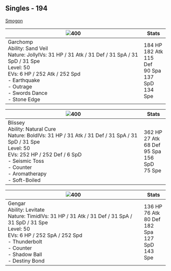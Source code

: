 ## Singles - 194

[Smogon](http://www.smogon.com/forums/showpost.php?p=2409534&postcount=1769)

|![400](/img/sprites/445_m.png)| Stats | 
|---|---|
|Garchomp<br />Ability: Sand Veil<br />Nature: JollyIVs: 31 HP / 31 Atk / 31 Def / 31 SpA / 31 SpD / 31 Spe<br />Level: 50<br />EVs: 6 HP / 252 Atk / 252 Spd<br />- Earthquake<br />- Outrage<br />- Swords Dance<br />- Stone Edge | 184 HP<br />182 Atk<br />115 Def<br />90 Spa<br />137 SpD<br />134 Spe|



|![400](/img/sprites/242.png)| Stats | 
|---|---|
|Blissey<br />Ability: Natural Cure<br />Nature: BoldIVs: 31 HP / 31 Atk / 31 Def / 31 SpA / 31 SpD / 31 Spe<br />Level: 50<br />EVs: 252 HP / 252 Def / 6 SpD<br />- Seismic Toss<br />- Counter<br />- Aromatherapy<br />- Soft-Boiled | 362 HP<br />27 Atk<br />68 Def<br />95 Spa<br />156 SpD<br />75 Spe|



|![400](/img/sprites/094.png)| Stats | 
|---|---|
|Gengar<br />Ability: Levitate<br />Nature: TimidIVs: 31 HP / 31 Atk / 31 Def / 31 SpA / 31 SpD / 31 Spe<br />Level: 50<br />EVs: 6 HP / 252 SpA / 252 Spd<br />- Thunderbolt<br />- Counter<br />- Shadow Ball<br />- Destiny Bond | 136 HP<br />76 Atk<br />80 Def<br />182 Spa<br />127 SpD<br />143 Spe|